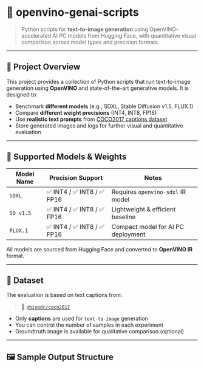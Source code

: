 # 🧠 openvino-genai-scripts

> Python scripts for **text-to-image generation** using OpenVINO-accelerated AI PC models from Hugging Face, with quantitative visual comparison across model types and precision formats.

---

## 📌 Project Overview

This project provides a collection of Python scripts that run text-to-image generation using **OpenVINO** and state-of-the-art generative models. It is designed to:

- Benchmark **different models** (e.g., SDXL, Stable Diffusion v1.5, FLUX.1)
- Compare **different weight precisions** (INT4, INT8, FP16)
- Use **realistic text prompts** from [COCO2017 captions dataset](https://hf-mirror.com/datasets/phiyodr/coco2017)
- Store generated images and logs for further visual and quantitative evaluation

---

## 🧰 Supported Models & Weights

| Model Name | Precision Support       | Notes                                |
|------------|-------------------------|--------------------------------------|
| `SDXL`     | ✅ INT4 / ✅ INT8 / ✅ FP16 | Requires `openvino-sdxl` IR model     |
| `SD v1.5`  | ✅ INT4 / ✅ INT8 / ✅ FP16 | Lightweight & efficient baseline     |
| `FLUX.1`   | ✅ INT4 / ✅ INT8 / ✅ FP16 | Compact model for AI PC deployment   |

All models are sourced from Hugging Face and converted to **OpenVINO IR** format.

---

## 🧪 Dataset

The evaluation is based on text captions from:

> 📂 [`phiyodr/coco2017`](https://hf-mirror.com/datasets/phiyodr/coco2017)

- Only **captions** are used for `text-to-image` generation
- You can control the number of samples in each experiment
- Groundtruth image is available for qualitative comparison (optional)

---

## 🖼️ Sample Output Structure

